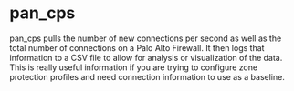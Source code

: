 # pan_cps

pan_cps pulls the number of new connections per second as well as the total number of connections on a Palo Alto Firewall.
It then logs that information to a CSV file to allow for analysis or visualization of the data.  This is really useful
information if you are trying to configure zone protection profiles and need connection information to use as a baseline.
